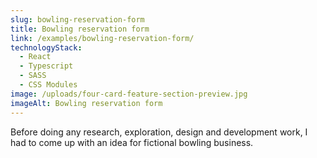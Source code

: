 ```yaml
---
slug: bowling-reservation-form
title: Bowling reservation form
link: /examples/bowling-reservation-form/
technologyStack:
  - React
  - Typescript
  - SASS
  - CSS Modules
image: /uploads/four-card-feature-section-preview.jpg
imageAlt: Bowling reservation form
---
```


Before doing any research, exploration, design and development work, I had to come up with an idea for fictional bowling business.
